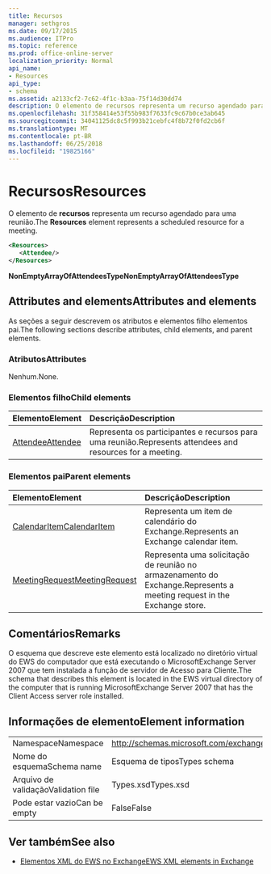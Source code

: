 ```yaml
---
title: Recursos
manager: sethgros
ms.date: 09/17/2015
ms.audience: ITPro
ms.topic: reference
ms.prod: office-online-server
localization_priority: Normal
api_name:
- Resources
api_type:
- schema
ms.assetid: a2133cf2-7c62-4f1c-b3aa-75f14d30dd74
description: O elemento de recursos representa um recurso agendado para uma reunião.
ms.openlocfilehash: 31f358414e53f55b983f7633fc9c67b0ce3ab645
ms.sourcegitcommit: 34041125dc8c5f993b21cebfc4f8b72f0fd2cb6f
ms.translationtype: MT
ms.contentlocale: pt-BR
ms.lasthandoff: 06/25/2018
ms.locfileid: "19825166"
---
```

# <a name="resources"></a><span data-ttu-id="94ecc-103">Recursos</span><span class="sxs-lookup"><span data-stu-id="94ecc-103">Resources</span></span>

<span data-ttu-id="94ecc-104">O elemento de **recursos** representa um recurso agendado para uma reunião.</span><span class="sxs-lookup"><span data-stu-id="94ecc-104">The **Resources** element represents a scheduled resource for a meeting.</span></span> 
  
```xml
<Resources>
   <Attendee/>
</Resources>
```

 <span data-ttu-id="94ecc-105">**NonEmptyArrayOfAttendeesType**</span><span class="sxs-lookup"><span data-stu-id="94ecc-105">**NonEmptyArrayOfAttendeesType**</span></span>
## <a name="attributes-and-elements"></a><span data-ttu-id="94ecc-106">Attributes and elements</span><span class="sxs-lookup"><span data-stu-id="94ecc-106">Attributes and elements</span></span>

<span data-ttu-id="94ecc-107">As seções a seguir descrevem os atributos e elementos filho elementos pai.</span><span class="sxs-lookup"><span data-stu-id="94ecc-107">The following sections describe attributes, child elements, and parent elements.</span></span>
  
### <a name="attributes"></a><span data-ttu-id="94ecc-108">Atributos</span><span class="sxs-lookup"><span data-stu-id="94ecc-108">Attributes</span></span>

<span data-ttu-id="94ecc-109">Nenhum.</span><span class="sxs-lookup"><span data-stu-id="94ecc-109">None.</span></span>
  
### <a name="child-elements"></a><span data-ttu-id="94ecc-110">Elementos filho</span><span class="sxs-lookup"><span data-stu-id="94ecc-110">Child elements</span></span>

|<span data-ttu-id="94ecc-111">**Elemento**</span><span class="sxs-lookup"><span data-stu-id="94ecc-111">**Element**</span></span>|<span data-ttu-id="94ecc-112">**Descrição**</span><span class="sxs-lookup"><span data-stu-id="94ecc-112">**Description**</span></span>|
|:-----|:-----|
|[<span data-ttu-id="94ecc-113">Attendee</span><span class="sxs-lookup"><span data-stu-id="94ecc-113">Attendee</span></span>](attendee.md) <br/> |<span data-ttu-id="94ecc-114">Representa os participantes e recursos para uma reunião.</span><span class="sxs-lookup"><span data-stu-id="94ecc-114">Represents attendees and resources for a meeting.</span></span>  <br/> |
   
### <a name="parent-elements"></a><span data-ttu-id="94ecc-115">Elementos pai</span><span class="sxs-lookup"><span data-stu-id="94ecc-115">Parent elements</span></span>

|<span data-ttu-id="94ecc-116">**Elemento**</span><span class="sxs-lookup"><span data-stu-id="94ecc-116">**Element**</span></span>|<span data-ttu-id="94ecc-117">**Descrição**</span><span class="sxs-lookup"><span data-stu-id="94ecc-117">**Description**</span></span>|
|:-----|:-----|
|[<span data-ttu-id="94ecc-118">CalendarItem</span><span class="sxs-lookup"><span data-stu-id="94ecc-118">CalendarItem</span></span>](calendaritem.md) <br/> |<span data-ttu-id="94ecc-119">Representa um item de calendário do Exchange.</span><span class="sxs-lookup"><span data-stu-id="94ecc-119">Represents an Exchange calendar item.</span></span>  <br/> |
|[<span data-ttu-id="94ecc-120">MeetingRequest</span><span class="sxs-lookup"><span data-stu-id="94ecc-120">MeetingRequest</span></span>](meetingrequest.md) <br/> |<span data-ttu-id="94ecc-121">Representa uma solicitação de reunião no armazenamento do Exchange.</span><span class="sxs-lookup"><span data-stu-id="94ecc-121">Represents a meeting request in the Exchange store.</span></span>  <br/> |
   
## <a name="remarks"></a><span data-ttu-id="94ecc-122">Comentários</span><span class="sxs-lookup"><span data-stu-id="94ecc-122">Remarks</span></span>

<span data-ttu-id="94ecc-123">O esquema que descreve este elemento está localizado no diretório virtual do EWS do computador que está executando o MicrosoftExchange Server 2007 que tem instalada a função de servidor de Acesso para Cliente.</span><span class="sxs-lookup"><span data-stu-id="94ecc-123">The schema that describes this element is located in the EWS virtual directory of the computer that is running MicrosoftExchange Server 2007 that has the Client Access server role installed.</span></span>
  
## <a name="element-information"></a><span data-ttu-id="94ecc-124">Informações de elemento</span><span class="sxs-lookup"><span data-stu-id="94ecc-124">Element information</span></span>

|||
|:-----|:-----|
|<span data-ttu-id="94ecc-125">Namespace</span><span class="sxs-lookup"><span data-stu-id="94ecc-125">Namespace</span></span>  <br/> |http://schemas.microsoft.com/exchange/services/2006/types  <br/> |
|<span data-ttu-id="94ecc-126">Nome do esquema</span><span class="sxs-lookup"><span data-stu-id="94ecc-126">Schema name</span></span>  <br/> |<span data-ttu-id="94ecc-127">Esquema de tipos</span><span class="sxs-lookup"><span data-stu-id="94ecc-127">Types schema</span></span>  <br/> |
|<span data-ttu-id="94ecc-128">Arquivo de validação</span><span class="sxs-lookup"><span data-stu-id="94ecc-128">Validation file</span></span>  <br/> |<span data-ttu-id="94ecc-129">Types.xsd</span><span class="sxs-lookup"><span data-stu-id="94ecc-129">Types.xsd</span></span>  <br/> |
|<span data-ttu-id="94ecc-130">Pode estar vazio</span><span class="sxs-lookup"><span data-stu-id="94ecc-130">Can be empty</span></span>  <br/> |<span data-ttu-id="94ecc-131">False</span><span class="sxs-lookup"><span data-stu-id="94ecc-131">False</span></span>  <br/> |
   
## <a name="see-also"></a><span data-ttu-id="94ecc-132">Ver também</span><span class="sxs-lookup"><span data-stu-id="94ecc-132">See also</span></span>



- [<span data-ttu-id="94ecc-133">Elementos XML do EWS no Exchange</span><span class="sxs-lookup"><span data-stu-id="94ecc-133">EWS XML elements in Exchange</span></span>](ews-xml-elements-in-exchange.md)

